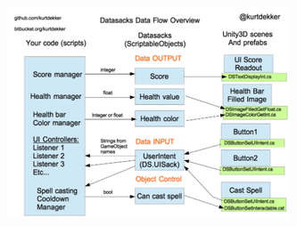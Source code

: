 
![Datasacks Overview](https://raw.githubusercontent.com/kurtdekker/kurtdekker.github.io/master/images/20180724_datasacks_overview.png)
